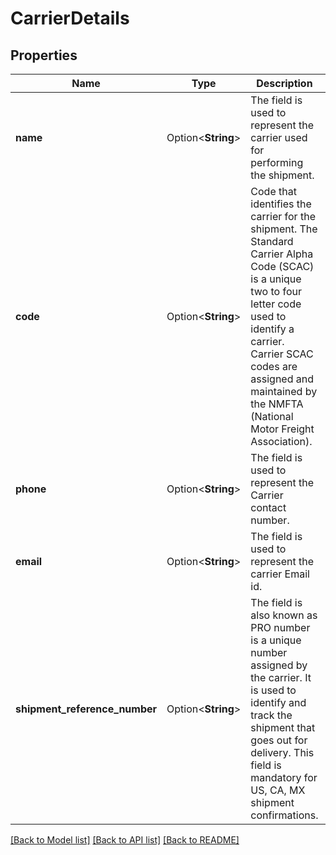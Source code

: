 # CarrierDetails

## Properties

Name | Type | Description | Notes
------------ | ------------- | ------------- | -------------
**name** | Option<**String**> | The field is used to represent the carrier used for performing the shipment. | [optional]
**code** | Option<**String**> | Code that identifies the carrier for the shipment. The Standard Carrier Alpha Code (SCAC) is a unique two to four letter code used to identify a carrier. Carrier SCAC codes are assigned and maintained by the NMFTA (National Motor Freight Association). | [optional]
**phone** | Option<**String**> | The field is used to represent the Carrier contact number. | [optional]
**email** | Option<**String**> | The field is used to represent the carrier Email id. | [optional]
**shipment_reference_number** | Option<**String**> | The field is also known as PRO number is a unique number assigned by the carrier. It is used to identify and track the shipment that goes out for delivery. This field is mandatory for US, CA, MX shipment confirmations. | [optional]

[[Back to Model list]](../README.md#documentation-for-models) [[Back to API list]](../README.md#documentation-for-api-endpoints) [[Back to README]](../README.md)


